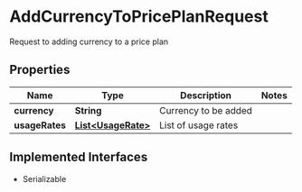 

# AddCurrencyToPricePlanRequest

Request to adding currency to a price plan

## Properties

| Name | Type | Description | Notes |
|------------ | ------------- | ------------- | -------------|
|**currency** | **String** | Currency to be added |  |
|**usageRates** | [**List&lt;UsageRate&gt;**](UsageRate.md) | List of usage rates |  |


## Implemented Interfaces

* Serializable


